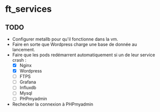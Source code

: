 # ft_services

## TODO

- Configurer metallb pour qu'il fonctionne dans la vm.
- Faire en sorte que Wordpress charge une base de donnée au lancement.
- Faire que les pods redémarrent automatiquement si un de leur service crash :
  - [x] Nginx
  - [x] Wordpress
  - [ ] FTPS
  - [ ] Grafana
  - [ ] Influxdb
  - [ ] Mysql
  - [ ] PHPmyadmin
- Rechecker la connexion à PHPmyadmin
